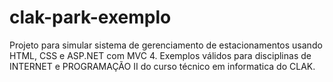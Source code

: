 # clak-park-exemplo
Projeto para simular sistema de gerenciamento de estacionamentos usando HTML, CSS e ASP.NET com MVC 4. Exemplos válidos para disciplinas de INTERNET e PROGRAMAÇÃO II do curso técnico em informatica do CLAK.

